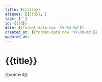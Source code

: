 ```yaml
---
title: {{title}}
aliases: [{{id}}, ]
tags: ['']
id: {{id}}
date: {{format-date now '%Y-%m-%d'}}
created_at: {{format-date now '%Y-%m-%d'}}
updated_at:
---
```


# {{title}}

{{content}}
